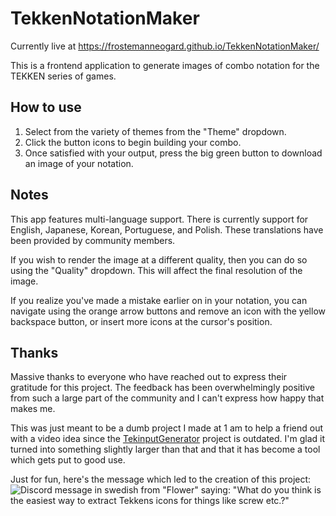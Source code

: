 # TekkenNotationMaker

Currently live at https://frostemanneogard.github.io/TekkenNotationMaker/

This is a frontend application to generate images of combo notation for the TEKKEN series of games.

## How to use
1. Select from the variety of themes from the "Theme" dropdown.
2. Click the button icons to begin building your combo.
3. Once satisfied with your output, press the big green button to download an image of your notation.

## Notes
This app features multi-language support. There is currently support for English, Japanese, Korean, Portuguese, and Polish. These translations have been provided by community members.

If you wish to render the image at a different quality, then you can do so using the "Quality" dropdown. This will affect the final resolution of the image.

If you realize you've made a mistake earlier on in your notation, you can navigate using the orange arrow buttons and remove an icon with the yellow backspace button, or insert more icons at the cursor's position.

## Thanks
Massive thanks to everyone who have reached out to express their gratitude for this project. The feedback has been overwhelmingly positive from such a large part of the community and I can't express how happy that makes me.

This was just meant to be a dumb project I made at 1 am to help a friend out with a video idea since the [TekinputGenerator](https://github.com/spironan/TekinputGenerator) project is outdated. I'm glad it turned into something slightly larger than that and that it has become a tool which gets put to good use.

Just for fun, here's the message which led to the creation of this project:
![Discord message in swedish from "Flower" saying: "What do you think is the easiest way to extract Tekkens icons for things like screw etc.?"](https://github.com/FrostemanNeogard/TekkenNotationMaker/assets/77246706/4c69f657-9dce-4a2f-833e-f8d969e2ddfe)
